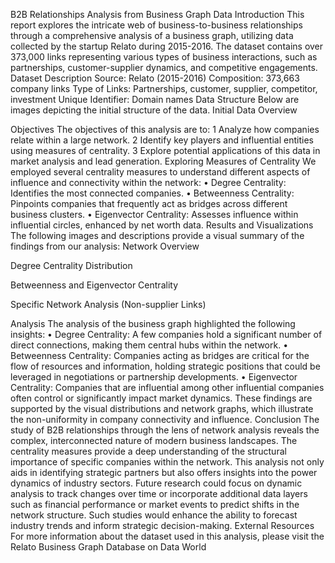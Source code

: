 
B2B Relationships Analysis from Business Graph Data
Introduction
This report explores the intricate web of business-to-business relationships through a comprehensive analysis of a business graph, utilizing data collected by the startup Relato during 2015-2016. The dataset contains over 373,000 links representing various types of business interactions, such as partnerships, customer-supplier dynamics, and competitive engagements.
Dataset Description
Source: Relato (2015-2016) Composition: 373,663 company links Type of Links: Partnerships, customer, supplier, competitor, investment Unique Identifier: Domain names
Data Structure
Below are images depicting the initial structure of the data.
Initial Data Overview

Objectives
The objectives of this analysis are to:
1	Analyze how companies relate within a large network.
2	Identify key players and influential entities using measures of centrality.
3	Explore potential applications of this data in market analysis and lead generation.
Exploring Measures of Centrality
We employed several centrality measures to understand different aspects of influence and connectivity within the network:
•	Degree Centrality: Identifies the most connected companies.
•	Betweenness Centrality: Pinpoints companies that frequently act as bridges across different business clusters.
•	Eigenvector Centrality: Assesses influence within influential circles, enhanced by net worth data.
Results and Visualizations
The following images and descriptions provide a visual summary of the findings from our analysis:
Network Overview

Degree Centrality Distribution

Betweenness and Eigenvector Centrality

Specific Network Analysis (Non-supplier Links)

Analysis
The analysis of the business graph highlighted the following insights:
•	Degree Centrality: A few companies hold a significant number of direct connections, making them central hubs within the network.
•	Betweenness Centrality: Companies acting as bridges are critical for the flow of resources and information, holding strategic positions that could be leveraged in negotiations or partnership developments.
•	Eigenvector Centrality: Companies that are influential among other influential companies often control or significantly impact market dynamics.
These findings are supported by the visual distributions and network graphs, which illustrate the non-uniformity in company connectivity and influence.
Conclusion
The study of B2B relationships through the lens of network analysis reveals the complex, interconnected nature of modern business landscapes. The centrality measures provide a deep understanding of the structural importance of specific companies within the network. This analysis not only aids in identifying strategic partners but also offers insights into the power dynamics of industry sectors.
Future research could focus on dynamic analysis to track changes over time or incorporate additional data layers such as financial performance or market events to predict shifts in the network structure. Such studies would enhance the ability to forecast industry trends and inform strategic decision-making.
External Resources
For more information about the dataset used in this analysis, please visit the Relato Business Graph Database on Data World
